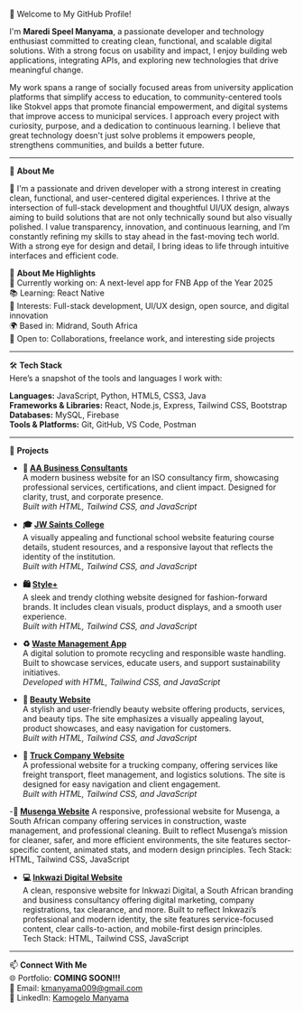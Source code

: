 👋 Welcome to My GitHub Profile!

I'm **Maredi Speel Manyama**, a passionate developer and technology enthusiast committed to creating clean, functional, and scalable digital solutions. With a strong focus on usability and impact, I enjoy building web applications, integrating APIs, and exploring new technologies that drive meaningful change. 

My work spans a range of socially focused areas from university application platforms that simplify access to education, to community-centered tools like Stokvel apps that promote financial empowerment, and digital systems that improve access to municipal services. I approach every project with curiosity, purpose, and a dedication to continuous learning. I believe that great technology doesn't just solve problems it empowers people, strengthens communities, and builds a better future.

---

🚀 **About Me**  

🧠 I'm a passionate and driven developer with a strong interest in creating clean, functional, and user-centered digital experiences. I thrive at the intersection of full-stack development and thoughtful UI/UX design, always aiming to build solutions that are not only technically sound but also visually polished. I value transparency, innovation, and continuous learning, and I’m constantly refining my skills to stay ahead in the fast-moving tech world. With a strong eye for design and detail, I bring ideas to life through intuitive interfaces and efficient code.

🚀 **About Me Highlights**  
💼 Currently working on: A next-level app for FNB App of the Year 2025  
📚 Learning: React Native  
🎯 Interests: Full-stack development, UI/UX design, open source, and digital innovation  
🌍 Based in: Midrand, South Africa  
🤝 Open to: Collaborations, freelance work, and interesting side projects

---

🛠️ **Tech Stack**  
Here’s a snapshot of the tools and languages I work with:

**Languages:** JavaScript, Python, HTML5, CSS3, Java  
**Frameworks & Libraries:** React, Node.js, Express, Tailwind CSS, Bootstrap  
**Databases:** MySQL, Firebase  
**Tools & Platforms:** Git, GitHub, VS Code, Postman  

---

📂 **Projects**

- **🏢 [AA Business Consultants](https://kamzamanyama.github.io/AABusiness-Consultant-/)**  
  A modern business website for an ISO consultancy firm, showcasing professional services, certifications, and client impact. Designed for clarity, trust, and corporate presence.  
  _Built with HTML, Tailwind CSS, and JavaScript_

- **🎓 [JW Saints College](https://kamzamanyama.github.io/jwsaints/)**  
  A visually appealing and functional school website featuring course details, student resources, and a responsive layout that reflects the identity of the institution.  
  _Built with HTML, Tailwind CSS, and JavaScript_

- **🛍️ [Style+](https://kamzamanyama.github.io/page-coming-soon/)**  
  A sleek and trendy clothing website designed for fashion-forward brands. It includes clean visuals, product displays, and a smooth user experience.  
  _Built with HTML, Tailwind CSS, and JavaScript_

- **♻️ [Waste Management App](https://kamzamanyama.github.io/pacificScraps/)**  
  A digital solution to promote recycling and responsible waste handling. Built to showcase services, educate users, and support sustainability initiatives.  
  _Developed with HTML, Tailwind CSS, and JavaScript_
  
- **💅 [Beauty Website](https://kamzamanyama.github.io/prjectBeauty/)**  
  A stylish and user-friendly beauty website offering products, services, and beauty tips. The site emphasizes a visually appealing layout, product showcases, and easy navigation for customers.  
  _Built with HTML, Tailwind CSS, and JavaScript_

- **🚛 [Truck Company Website](https://kamzamanyama.github.io/truck_company/)**  
  A professional website for a trucking company, offering services like freight transport, fleet management, and logistics solutions. The site is designed for easy navigation and client engagement.  
  _Built with HTML, Tailwind CSS, and JavaScript_

-**🧹  [Musenga Website](https://kamzamanyama.github.io/musenga-industrial-services-site/)** 
A responsive, professional website for Musenga, a South African company offering services in construction, waste management, and professional cleaning. Built to reflect Musenga’s mission for cleaner, safer, and more efficient environments, the site features sector-specific content, animated stats, and modern design principles.
Tech Stack: HTML, Tailwind CSS, JavaScript

- **💻 [Inkwazi Digital Website](https://kamzamanyama.github.io/page-coming-soon/)**  
A clean, responsive website for Inkwazi Digital, a South African branding and business consultancy offering digital marketing, company registrations, tax clearance, and more. Built to reflect Inkwazi’s professional and modern identity, the site features service-focused content, clear calls-to-action, and mobile-first design principles.  
Tech Stack: HTML, Tailwind CSS, JavaScript

  
---

📫 **Connect With Me**  
🌐 Portfolio: **COMING SOON!!!**  
📧 Email: [kmanyama009@gmail.com](mailto:kmanyama009@gmail.com)  
💼 LinkedIn: [Kamogelo Manyama](https://www.linkedin.com/in/kamogelo-manyama-711269281/)

